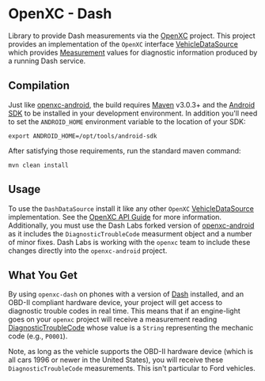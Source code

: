 OpenXC - Dash
==============

Library to provide Dash measurements via the [OpenXC](https://github.com/openxc/openxc-android) project.  This project provides
an implementation of the `OpenXC` interface [VehicleDataSource](https://github.com/openxc/openxc-android/blob/master/openxc/src/com/openxc/sources/VehicleDataSource.java)
which provides [Measurement](https://github.com/openxc/openxc-android/blob/master/openxc/src/com/openxc/measurements/Measurement.java)
values for diagnostic information produced by a running Dash service.

Compilation
-----------

Just like [openxc-android](https://github.com/openxc/openxc-android), the build requires [Maven](http://maven.apache.org/download.html)
v3.0.3+ and the [Android SDK](http://developer.android.com/sdk/index.html)
to be installed in your development environment. In addition you'll need to set the `ANDROID_HOME` environment variable to the location of your SDK:

    export ANDROID_HOME=/opt/tools/android-sdk

After satisfying those requirements, run the standard maven command:

    mvn clean install

Usage
------

To use the `DashDataSource` install it like any other `OpenXC` [VehicleDataSource](https://github.com/openxc/openxc-android/blob/master/openxc/src/com/openxc/sources/VehicleDataSource.java) implementation.
See the [OpenXC API Guide](http://openxcplatform.com/android/api-guide.html) for more information.
Additionally, you must use the Dash Labs forked version of [openxc-android](https://github.com/Dash-Labs/openxc-android) as it includes the `DiagnosticTroubleCode`
measurment object and a number of minor fixes.  Dash Labs is working with the `openxc` team to include these changes
directly into the `openxc-android` project.

What You Get
------------

By using `openxc-dash` on phones with a version of [Dash](https://play.google.com/store/apps/details?id=com.dashlabs.dash.android) installed,
and an OBD-II compliant hardware device, your project will get access to diagnostic trouble codes in real time.  This means that if an engine-light goes on
your `openxc` project will receive a measurement reading [DiagnosticTroubleCode](https://github.com/Dash-Labs/openxc-android/blob/master/openxc/src/com/openxc/measurements/DiagnosticTroubleCode.java)
whose value is a `String` representing the mechanic code (e.g., `P0001`).

Note, as long as the vehicle supports the OBD-II hardware device (which is all cars 1996 or newer in the United States), you will receive these `DiagnosticTroubleCode` measurements.
This isn't particular to Ford vehicles.